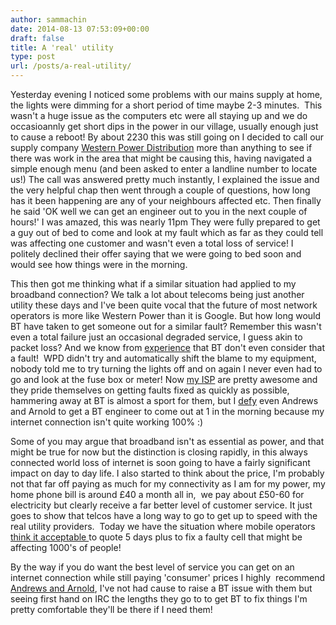 ```yaml
---
author: sammachin
date: 2014-08-13 07:53:09+00:00
draft: false
title: A 'real' utility
type: post
url: /posts/a-real-utility/
---
```


Yesterday evening I noticed some problems with our mains supply at home, the lights were dimming for a short period of time maybe 2-3 minutes.  This wasn't a huge issue as the computers etc were all staying up and we do occasioannly get short dips in the power in our village, usually enough just to cause a reboot!
By about 2230 this was still going on I decided to call our supply company [Western Power Distribution](http://www.westernpower.co.uk/) more than anything to see if there was work in the area that might be causing this, having navigated a simple enough menu (and been asked to enter a landline number to locate us!) The call was answered pretty much instantly, I explained the issue and the very helpful chap then went through a couple of questions, how long has it been happening are any of your neighbours affected etc.
Then finally he said 'OK well we can get an engineer out to you in the next couple of hours!' I was amazed, this was nearly 11pm They were fully prepared to get a guy out of bed to come and look at my fault which as far as they could tell was affecting one customer and wasn't even a total loss of service! I politely declined their offer saying that we were going to bed soon and would see how things were in the morning.

This then got me thinking what if a similar situation had applied to my broadband connection? We talk a lot about telecoms being just another utility these days and I've been quite vocal that the future of most network operators is more like Western Power than it is Google.
But how long would BT have taken to get someone out for a similar fault? Remember this wasn't even a total failure just an occasional degraded service, I guess akin to packet loss? And we know from [experience](http://www.revk.uk/2014/02/bt-official-3-packet-loss-is-not-fault.html) that BT don't even consider that a fault!  WPD didn't try and automatically shift the blame to my equipment, nobody told me to try turning the lights off and on again I never even had to go and look at the fuse box or meter!
Now [my ISP](http://aa.net.uk) are pretty awesome and they pride themselves on getting faults fixed as quickly as possible, hammering away at BT is almost a sport for them, but I [defy](http://www.revk.uk/2012/04/broken-bt-promises.html) even Andrews and Arnold to get a BT engineer to come out at 1 in the morning because my internet connection isn't quite working 100% :)

Some of you may argue that broadband isn't as essential as power, and that might be true for now but the distinction is closing rapidly, in this always connected world loss of internet is soon going to have a fairly significant impact on day to day life. I also started to think about the price, I'm probably not that far off paying as much for my connectivity as I am for my power, my home phone bill is around £40 a month all in,  we pay about £50-60 for electricity but clearly receive a far better level of customer service.
It just goes to show that telcos have a long way to go to get up to speed with the real utility providers.  Today we have the situation where mobile operators [think it acceptable ](https://twitter.com/O2/status/336819326818607104)to quote 5 days plus to fix a faulty cell that might be affecting 1000's of people!

By the way if you do want the best level of service you can get on an internet connection while still paying 'consumer' prices I highly  recommend [Andrews and Arnold](http://aa.net.uk), I've not had cause to raise a BT issue with them but seeing first hand on IRC the lengths they go to to get BT to fix things I'm pretty comfortable they'll be there if I need them!
